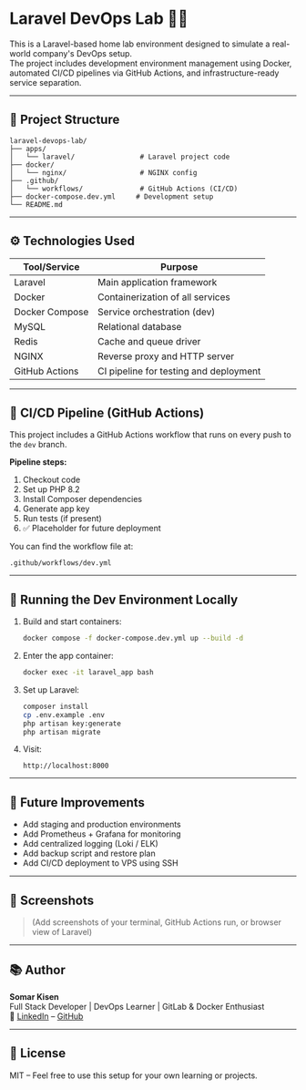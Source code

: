# Laravel DevOps Lab 🐳🚀

This is a Laravel-based home lab environment designed to simulate a real-world company's DevOps setup.  
The project includes development environment management using Docker, automated CI/CD pipelines via GitHub Actions, and infrastructure-ready service separation.

---

## 🧱 Project Structure

```
laravel-devops-lab/
├── apps/
│   └── laravel/                # Laravel project code
├── docker/
│   └── nginx/                  # NGINX config
├── .github/
│   └── workflows/              # GitHub Actions (CI/CD)
├── docker-compose.dev.yml     # Development setup
└── README.md
```

---

## ⚙️ Technologies Used

| Tool/Service   | Purpose                                |
| -------------- | -------------------------------------- |
| Laravel        | Main application framework             |
| Docker         | Containerization of all services       |
| Docker Compose | Service orchestration (dev)            |
| MySQL          | Relational database                    |
| Redis          | Cache and queue driver                 |
| NGINX          | Reverse proxy and HTTP server          |
| GitHub Actions | CI pipeline for testing and deployment |

---

## 🧪 CI/CD Pipeline (GitHub Actions)

This project includes a GitHub Actions workflow that runs on every push to the `dev` branch.

**Pipeline steps:**

1. Checkout code
2. Set up PHP 8.2
3. Install Composer dependencies
4. Generate app key
5. Run tests (if present)
6. ✅ Placeholder for future deployment

You can find the workflow file at:

```
.github/workflows/dev.yml
```

---

## 🚀 Running the Dev Environment Locally

1. Build and start containers:

   ```bash
   docker compose -f docker-compose.dev.yml up --build -d
   ```

2. Enter the app container:

   ```bash
   docker exec -it laravel_app bash
   ```

3. Set up Laravel:

   ```bash
   composer install
   cp .env.example .env
   php artisan key:generate
   php artisan migrate
   ```

4. Visit:
   ```
   http://localhost:8000
   ```

---

## 📌 Future Improvements

- Add staging and production environments
- Add Prometheus + Grafana for monitoring
- Add centralized logging (Loki / ELK)
- Add backup script and restore plan
- Add CI/CD deployment to VPS using SSH

---

## 📸 Screenshots

> (Add screenshots of your terminal, GitHub Actions run, or browser view of Laravel)

---

## 📚 Author

**Somar Kisen**  
Full Stack Developer | DevOps Learner | GitLab & Docker Enthusiast  
🔗 [LinkedIn](https://www.linkedin.com/in/YOUR_USERNAME) – [GitHub](https://github.com/YOUR_USERNAME)

---

## 📝 License

MIT – Feel free to use this setup for your own learning or projects.
